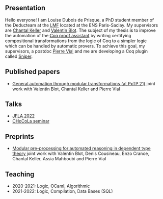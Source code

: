 ## Presentation

Hello everyone!
I am Louise Dubois de Prisque, a PhD student member of the Deducteam at the [LMF](https://lmf.cnrs.fr/) located at the ENS Paris-Saclay. 
My supervisors are [Chantal Keller](https://www.lri.fr/~keller/) and [Valentin Blot](https://valentinblot.org/pro/).
The subject of my thesis is to improve the automation of the [Coq proof assistant](https://coq.inria.fr/) by writing certifying compositional transformations from the logic of Coq to a simpler logic which can be handled by automatic provers.
To achieve this goal, my supervisors, a postdoc [Pierre Vial](https://pierrevial.github.io/) and me are developing a Coq plugin called [Sniper](https://github.com/smtcoq/sniper).

## Published papers

* [General automation through modular transformations (at PxTP 21)](https://pxtp.gitlab.io/2021/papers/Blot-et-al_Automation-modular-transformation.pdf) joint work with Valentin Blot, Chantal Keller and Pierre Vial

## Talks

* [JFLA 2022](https://hal.archives-ouvertes.fr/hal-03604902/document)
* [CHoCoLa seminar](https://chocola.ens-lyon.fr/events/meeting-2022-06-02/talks/de-prisque/)
 
## Preprints

* [Modular pre-processing for automated reasoning in dependent type theory](https://arxiv.org/pdf/2204.02643.pdf) joint work with Valentin Blot, Denis Cousineau, Enzo Crance, Chantal Keller, Assia Mahboubi and Pierre Vial

## Teaching

* 2020-2021: Logic, OCaml, Algorithmic
* 2021-2022: Logic, Compilation, Data Bases (SQL)

